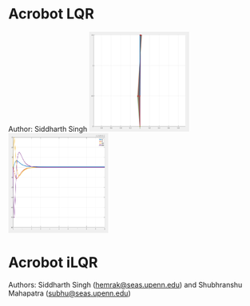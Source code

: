 # Acrobot LQR
Author: Siddharth Singh
<img src="images/pendunearpi.png" width="200" height="200">
<img src="images/statepen00.png" width="200" height="200">
# Acrobot iLQR
Authors: Siddharth Singh (hemrak@seas.upenn.edu) and Shubhranshu Mahapatra (subhu@seas.upenn.edu) 
